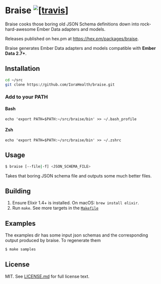 # Braise [![[travis]](https://travis-ci.org/IoraHealth/braise.png)](https://travis-ci.org/IoraHealth/braise)

Braise cooks those boring old JSON Schema definitions
down into rock-hard-awesome Ember Data adapters and models.

Releases published on hex.pm at https://hex.pm/packages/braise.

Braise generates Ember Data adapters and models compatible with **Ember Data 2.7+**.

## Installation

```sh
cd ~/src
git clone https://github.com/IoraHealth/braise.git
```

### Add to your PATH
#### Bash
```
echo 'export PATH=$PATH:~/src/braise/bin' >> ~/.bash_profile
```

#### Zsh
```
echo 'export PATH=$PATH:~/src/braise/bin' >> ~/.zshrc
```

## Usage

```sh
$ braise [--file|-f] <JSON_SCHEMA_FILE>
```

Takes that boring JSON schema file and outputs some much better files.

## Building

1. Ensure Elixir 1.4+ is installed. On macOS: `brew install elixir`.
2. Run `make`. See more targets in the [`Makefile`](Makefile)

## Examples

The examples dir has some input json schemas and the corresponding output produced by braise.  To regenerate them

```sh
$ make samples
```

## License
MIT. See [LICENSE.md](LICENSE.md) for full license text.
